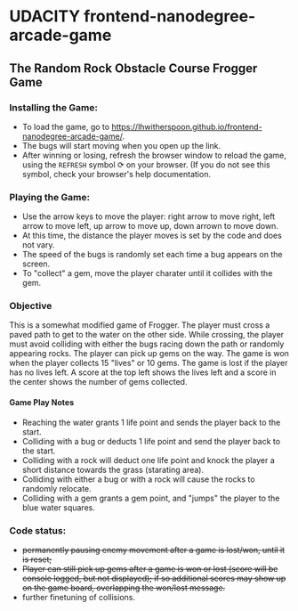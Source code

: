 # UDACITY frontend-nanodegree-arcade-game
## The Random Rock Obstacle Course Frogger Game
### Installing the Game: 

* To load the game, go to https://lhwitherspoon.github.io/frontend-nanodegree-arcade-game/. 
* The bugs will start moving when you open up the link.
* After winning or losing, refresh the browser window to reload the game, using the `REFRESH` symbol &#10227; on your browser. (If you do not see this symbol, check your browser's help documentation.

### Playing the Game:

* Use the arrow keys to move the player: right arrow to move right, left arrow to move left, up arrow to move up, down arrown to move down.
* At this time, the distance the player moves is set by the code and does not vary. 
* The speed of the bugs is randomly set each time a bug appears on the screen.
* To "collect" a gem, move the player charater until it collides with the gem.

### Objective

This is a somewhat modified game of Frogger. The player must cross a paved path to get to the water on the other side. While crossing, the player must avoid colliding with either the bugs racing down the path or randomly appearing rocks. The player can pick up gems on the way. The game is won when the player collects 15 "lives" or 10 gems. The game is lost if the player has no lives left. A score at the top left shows the lives left and a score in the center shows the number of gems collected. 

#### Game Play Notes

* Reaching the water grants 1 life point and sends the player back to the start.
* Colliding with a bug or deducts 1 life point and send the player back to the start. 
* Colliding with a rock will deduct one life point and knock the player a short distance towards the grass (starating area). 
* Colliding with either a bug or with a rock will cause the rocks to randomly relocate.
* Colliding with a gem grants a gem point, and "jumps" the player to the blue water squares. 

### Code status:

* ~~permanently pausing enemy movement after a game is lost/won, until it is reset;~~
* ~~Player can still pick up gems after a game is won or lost (score will be console logged, but not displayed); if so additional scores may show up on the game board, overlapping the won/lost message.~~
* further finetuning of collisions.
